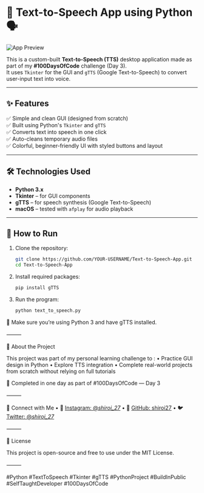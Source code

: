 # 💬 Text-to-Speech App using Python 🗣️

![App Preview](https://github.com/user-attachments/assets/0533d9e8-cb49-4e30-acea-26cb6594b8bf)

This is a custom-built **Text-to-Speech (TTS)** desktop application made as part of my **#100DaysOfCode** challenge (Day 3).  
It uses `Tkinter` for the GUI and `gTTS` (Google Text-to-Speech) to convert user-input text into voice.

---

## ✨ Features

✅ Simple and clean GUI (designed from scratch)  
✅ Built using Python's `Tkinter` and `gTTS`  
✅ Converts text into speech in one click  
✅ Auto-cleans temporary audio files  
✅ Colorful, beginner-friendly UI with styled buttons and layout  

---

## 🛠️ Technologies Used

- **Python 3.x**
- **Tkinter** – for GUI components
- **gTTS** – for speech synthesis (Google Text-to-Speech)
- **macOS** – tested with `afplay` for audio playback

---

## 🚀 How to Run

1. Clone the repository:
   ```bash
   git clone https://github.com/YOUR-USERNAME/Text-to-Speech-App.git
   cd Text-to-Speech-App
    ```
2. Install required packages:
   ```bash
   pip install gTTS
    ```
3.	Run the program:
    ```bash
    python text_to_speech.py
     ```
    
📌 Make sure you’re using Python 3 and have gTTS installed.

⸻

🧠 About the Project

This project was part of my personal learning challenge to :
	•	Practice GUI design in Python
	•	Explore TTS integration
	•	Complete real-world projects from scratch without relying on full tutorials

🎯 Completed in one day as part of #100DaysOfCode — Day 3

⸻

📢 Connect with Me
	• 🐍 [Instagram: @_shiroi_27_](https://instagram.com/_shiroi_27_)
        • 💼 [GitHub: shiroi27](https://github.com/shiroi27)
        • 🐦 [Twitter: @_shiroi_27_](https://twitter.com/_shiroi_27_)
  
⸻

📜 License

This project is open-source and free to use under the MIT License.

⸻

#Python #TextToSpeech #Tkinter #gTTS #PythonProject #BuildInPublic #SelfTaughtDeveloper #100DaysOfCode
